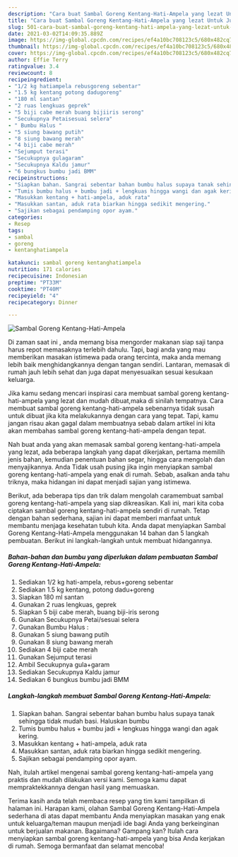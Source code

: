 ```yaml
---
description: "Cara buat Sambal Goreng Kentang-Hati-Ampela yang lezat Untuk Jualan"
title: "Cara buat Sambal Goreng Kentang-Hati-Ampela yang lezat Untuk Jualan"
slug: 501-cara-buat-sambal-goreng-kentang-hati-ampela-yang-lezat-untuk-jualan
date: 2021-03-02T14:09:35.889Z
image: https://img-global.cpcdn.com/recipes/ef4a10bc708123c5/680x482cq70/sambal-goreng-kentang-hati-ampela-foto-resep-utama.jpg
thumbnail: https://img-global.cpcdn.com/recipes/ef4a10bc708123c5/680x482cq70/sambal-goreng-kentang-hati-ampela-foto-resep-utama.jpg
cover: https://img-global.cpcdn.com/recipes/ef4a10bc708123c5/680x482cq70/sambal-goreng-kentang-hati-ampela-foto-resep-utama.jpg
author: Effie Terry
ratingvalue: 3.4
reviewcount: 8
recipeingredient:
- "1/2 kg hatiampela rebusgoreng sebentar"
- "1.5 kg kentang potong dadugoreng"
- "180 ml santan"
- "2 ruas lengkuas geprek"
- "5 biji cabe merah buang bijiiris serong"
- "Secukupnya Petaisesuai selera"
- " Bumbu Halus "
- "5 siung bawang putih"
- "8 siung bawang merah"
- "4 biji cabe merah"
- "Sejumput terasi"
- "Secukupnya gulagaram"
- "Secukupnya Kaldu jamur"
- "6 bungkus bumbu jadi BMM"
recipeinstructions:
- "Siapkan bahan. Sangrai sebentar bahan bumbu halus supaya tanak sehingga tidak mudah basi. Haluskan bumbu"
- "Tumis bumbu halus + bumbu jadi + lengkuas hingga wangi dan agak kering."
- "Masukkan kentang + hati-ampela, aduk rata"
- "Masukkan santan, aduk rata biarkan hingga sedikit mengering."
- "Sajikan sebagai pendamping opor ayam."
categories:
- Resep
tags:
- sambal
- goreng
- kentanghatiampela

katakunci: sambal goreng kentanghatiampela 
nutrition: 171 calories
recipecuisine: Indonesian
preptime: "PT33M"
cooktime: "PT40M"
recipeyield: "4"
recipecategory: Dinner

---
```



![Sambal Goreng Kentang-Hati-Ampela](https://img-global.cpcdn.com/recipes/ef4a10bc708123c5/680x482cq70/sambal-goreng-kentang-hati-ampela-foto-resep-utama.jpg)

Di zaman  saat ini , anda memang bisa mengorder makanan siap saji tanpa harus repot memasaknya terlebih dahulu. Tapi, bagi anda yang mau memberikan masakan istimewa pada orang tercinta, maka anda memang lebih baik menghidangkannya dengan tangan sendiri. Lantaran, memasak di rumah jauh lebih sehat dan juga dapat menyesuaikan sesuai kesukaan keluarga.

Jika kamu sedang mencari inspirasi cara membuat sambal goreng kentang-hati-ampela yang lezat dan mudah dibuat,maka di sinilah tempatnya. Cara membuat sambal goreng kentang-hati-ampela  sebenarnya tidak susah untuk dibuat jika kita melakukannya dengan cara yang tepat. Tapi, kamu jangan risau akan gagal dalam membuatnya 
sebab dalam artikel ini kita akan membahas sambal goreng kentang-hati-ampela dengan tepat.  



Nah buat anda yang akan memasak sambal goreng kentang-hati-ampela yang lezat, ada beberapa langkah yang dapat dikerjakan, pertama memilih jenis bahan, kemudian penentuan bahan segar, hingga cara mengolah dan menyajikannya. Anda Tidak usah pusing jika ingin menyiapkan sambal goreng kentang-hati-ampela yang enak di rumah. Sebab, asalkan anda  tahu triknya, maka hidangan ini dapat menjadi sajian yang istimewa.

Berikut, ada beberapa tips dan trik dalam mengolah caramembuat sambal goreng kentang-hati-ampela yang siap dikreasikan. Kali ini, mari kita coba ciptakan sambal goreng kentang-hati-ampela sendiri di rumah. Tetap dengan bahan sederhana, sajian ini dapat memberi manfaat untuk membantu menjaga kesehatan tubuh kita. Anda dapat menyiapkan Sambal Goreng Kentang-Hati-Ampela menggunakan 14 bahan dan 5 langkah pembuatan. Berikut ini langkah-langkah untuk membuat hidangannya.

<!--inarticleads1-->

##### Bahan-bahan dan bumbu yang diperlukan dalam pembuatan Sambal Goreng Kentang-Hati-Ampela:

1. Sediakan 1/2 kg hati-ampela, rebus+goreng sebentar
1. Sediakan 1.5 kg kentang, potong dadu+goreng
1. Siapkan 180 ml santan
1. Gunakan 2 ruas lengkuas, geprek
1. Siapkan 5 biji cabe merah, buang biji-iris serong
1. Gunakan Secukupnya Petai/sesuai selera
1. Gunakan  Bumbu Halus :
1. Gunakan 5 siung bawang putih
1. Gunakan 8 siung bawang merah
1. Sediakan 4 biji cabe merah
1. Gunakan Sejumput terasi
1. Ambil Secukupnya gula+garam
1. Sediakan Secukupnya Kaldu jamur
1. Sediakan 6 bungkus bumbu jadi BMM




<!--inarticleads2-->

##### Langkah-langkah membuat Sambal Goreng Kentang-Hati-Ampela:

1. Siapkan bahan. Sangrai sebentar bahan bumbu halus supaya tanak sehingga tidak mudah basi. Haluskan bumbu
1. Tumis bumbu halus + bumbu jadi + lengkuas hingga wangi dan agak kering.
1. Masukkan kentang + hati-ampela, aduk rata
1. Masukkan santan, aduk rata biarkan hingga sedikit mengering.
1. Sajikan sebagai pendamping opor ayam.




Nah, itulah artikel mengenai  sambal goreng kentang-hati-ampela  yang praktis dan mudah dilakukan versi kami. Semoga kamu dapat mempraktekkannya dengan hasil yang memuaskan. 

Terima kasih anda telah membaca resep yang tim kami tampilkan di halaman ini. Harapan kami, olahan  Sambal Goreng Kentang-Hati-Ampela sederhana di atas dapat membantu Anda menyiapkan masakan yang enak untuk keluarga/teman maupun menjadi ide bagi Anda yang berkeinginan untuk berjualan makanan. Bagaimana? Gampang kan? Itulah cara menyiapkan sambal goreng kentang-hati-ampela yang bisa Anda kerjakan di rumah. Semoga bermanfaat dan selamat mencoba!

